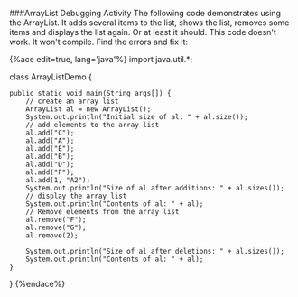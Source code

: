 <!--djw:done-->
###ArrayList Debugging Activity
The following code demonstrates using the ArrayList. It adds several items to the list, shows the list, removes some items and displays the list again. Or at least it should. This code doesn't work. It won't compile. Find the errors and fix it:

{%ace edit=true, lang='java'%}
import java.util.*; 

class ArrayListDemo { 
	
	public static void main(String args[]) { 
		// create an array list 
		ArrayList al = new ArrayList(); 
		System.out.println("Initial size of al: " + al.size()); 
		// add elements to the array list 
		al.add("C"); 
		al.add("A"); 
		al.add("E"); 
		al.add("B"); 
		al.add("D"); 
		al.add("F"); 
		al.add(1, "A2"); 
		System.out.println("Size of al after additions: " + al.sizes()); 
		// display the array list 
		System.out.println("Contents of al: " + al); 
		// Remove elements from the array list 
		al.remove("F"); 
		al.remove("G"); 
		al.remove(2); 
		
		System.out.println("Size of al after deletions: " + al.sizes()); 
		System.out.println("Contents of al: " + al); 
	} 
}
{%endace%}


